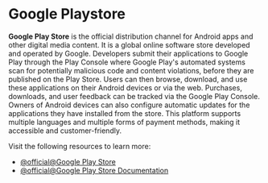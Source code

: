 # Google Playstore

**Google Play Store** is the official distribution channel for Android apps and other digital media content. It is a global online software store developed and operated by Google. Developers submit their applications to Google Play through the Play Console where Google Play's automated systems scan for potentially malicious code and content violations, before they are published on the Play Store. Users can then browse, download, and use these applications on their Android devices or via the web. Purchases, downloads, and user feedback can be tracked via the Google Play Console. Owners of Android devices can also configure automatic updates for the applications they have installed from the store. This platform supports multiple languages and multiple forms of payment methods, making it accessible and customer-friendly.

Visit the following resources to learn more:

- [@official@Google Play Store](https://play.google.com/store)
- [@official@Google Play Store Documentation](https://developer.android.com/distribute/googleplay)
